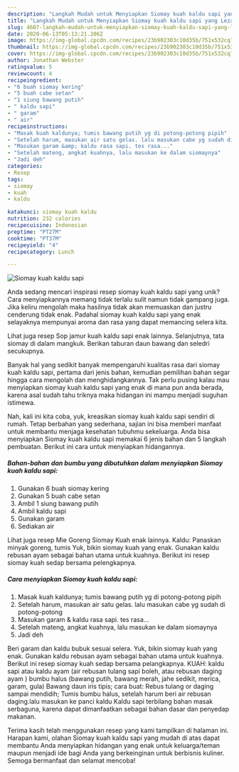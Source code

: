 ```yaml
---
description: "Langkah Mudah untuk Menyiapkan Siomay kuah kaldu sapi yang Lezat Sekali"
title: "Langkah Mudah untuk Menyiapkan Siomay kuah kaldu sapi yang Lezat Sekali"
slug: 4607-langkah-mudah-untuk-menyiapkan-siomay-kuah-kaldu-sapi-yang-lezat-sekali
date: 2020-06-13T05:13:21.206Z
image: https://img-global.cpcdn.com/recipes/23b902303c10d35b/751x532cq70/siomay-kuah-kaldu-sapi-foto-resep-utama.jpg
thumbnail: https://img-global.cpcdn.com/recipes/23b902303c10d35b/751x532cq70/siomay-kuah-kaldu-sapi-foto-resep-utama.jpg
cover: https://img-global.cpcdn.com/recipes/23b902303c10d35b/751x532cq70/siomay-kuah-kaldu-sapi-foto-resep-utama.jpg
author: Jonathan Webster
ratingvalue: 5
reviewcount: 4
recipeingredient:
- "6 buah siomay kering"
- "5 buah cabe setan"
- "1 siung bawang putih"
- " kaldu sapi"
- " garam"
- " air"
recipeinstructions:
- "Masak kuah kaldunya; tumis bawang putih yg di potong-potong pipih"
- "Setelah harum, masukan air satu gelas. lalu masukan cabe yg sudah di potong-potong"
- "Masukan garam &amp; kaldu rasa sapi. tes rasa..."
- "Setelah mateng, angkat kuahnya, lalu masukan ke dalam siomaynya"
- "Jadi deh"
categories:
- Resep
tags:
- siomay
- kuah
- kaldu

katakunci: siomay kuah kaldu 
nutrition: 232 calories
recipecuisine: Indonesian
preptime: "PT27M"
cooktime: "PT37M"
recipeyield: "4"
recipecategory: Lunch

---
```



![Siomay kuah kaldu sapi](https://img-global.cpcdn.com/recipes/23b902303c10d35b/751x532cq70/siomay-kuah-kaldu-sapi-foto-resep-utama.jpg)

Anda sedang mencari inspirasi resep siomay kuah kaldu sapi yang unik? Cara menyiapkannya memang tidak terlalu sulit namun tidak gampang juga. Jika keliru mengolah maka hasilnya tidak akan memuaskan dan justru cenderung tidak enak. Padahal siomay kuah kaldu sapi yang enak selayaknya mempunyai aroma dan rasa yang dapat memancing selera kita.

Lihat juga resep Sop jamur kuah kaldu sapi enak lainnya. Selanjutnya, tata siomay di dalam mangkuk. Berikan taburan daun bawang dan seledri secukupnya.

Banyak hal yang sedikit banyak mempengaruhi kualitas rasa dari siomay kuah kaldu sapi, pertama dari jenis bahan, kemudian pemilihan bahan segar hingga cara mengolah dan menghidangkannya. Tak perlu pusing kalau mau menyiapkan siomay kuah kaldu sapi yang enak di mana pun anda berada, karena asal sudah tahu triknya maka hidangan ini mampu menjadi suguhan istimewa.


Nah, kali ini kita coba, yuk, kreasikan siomay kuah kaldu sapi sendiri di rumah. Tetap berbahan yang sederhana, sajian ini bisa memberi manfaat untuk membantu menjaga kesehatan tubuhmu sekeluarga. Anda bisa menyiapkan Siomay kuah kaldu sapi memakai 6 jenis bahan dan 5 langkah pembuatan. Berikut ini cara untuk menyiapkan hidangannya.

<!--inarticleads1-->

##### Bahan-bahan dan bumbu yang dibutuhkan dalam menyiapkan Siomay kuah kaldu sapi:

1. Gunakan 6 buah siomay kering
1. Gunakan 5 buah cabe setan
1. Ambil 1 siung bawang putih
1. Ambil  kaldu sapi
1. Gunakan  garam
1. Sediakan  air


Lihat juga resep Mie Goreng Siomay Kuah enak lainnya. Kaldu: Panaskan minyak goreng, tumis Yuk, bikin siomay kuah yang enak. Gunakan kaldu rebusan ayam sebagai bahan utama untuk kuahnya. Berikut ini resep siomay kuah sedap bersama pelengkapnya. 

<!--inarticleads2-->

##### Cara menyiapkan Siomay kuah kaldu sapi:

1. Masak kuah kaldunya; tumis bawang putih yg di potong-potong pipih
1. Setelah harum, masukan air satu gelas. lalu masukan cabe yg sudah di potong-potong
1. Masukan garam &amp; kaldu rasa sapi. tes rasa...
1. Setelah mateng, angkat kuahnya, lalu masukan ke dalam siomaynya
1. Jadi deh


Beri garam dan kaldu bubuk sesuai selera. Yuk, bikin siomay kuah yang enak. Gunakan kaldu rebusan ayam sebagai bahan utama untuk kuahnya. Berikut ini resep siomay kuah sedap bersama pelangkapnya. KUAH: kaldu sapi atau kaldu ayam (air rebusan tulang sapi boleh, atau rebusan daging ayam ) bumbu halus (bawang putih, bawang merah, jahe sedikit, merica, garam, gula) Bawang daun iris tipis; cara buat: Rebus tulang or daging sampai mendidih; Tumis bumbu halus, setelah harum beri air rebusan daging.lalu masukan ke panci kaldu Kaldu sapi terbilang bahan masak serbaguna, karena dapat dimanfaatkan sebagai bahan dasar dan penyedap makanan. 

Terima kasih telah menggunakan resep yang kami tampilkan di halaman ini. Harapan kami, olahan Siomay kuah kaldu sapi yang mudah di atas dapat membantu Anda menyiapkan hidangan yang enak untuk keluarga/teman maupun menjadi ide bagi Anda yang berkeinginan untuk berbisnis kuliner. Semoga bermanfaat dan selamat mencoba!
